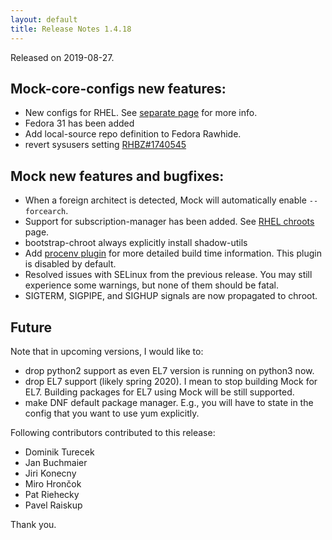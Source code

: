 ```yaml
---
layout: default
title: Release Notes 1.4.18
---
```


Released on 2019-08-27.

## Mock-core-configs new features:

 * New configs for RHEL. See [separate page](Feature-rhelchroots) for more info.
 * Fedora 31 has been added
 * Add local-source repo definition to Fedora Rawhide.
 * revert sysusers setting [RHBZ#1740545](https://bugzilla.redhat.com/show_bug.cgi?id=1737469)

## Mock new features and bugfixes:

 * When a foreign architect is detected, Mock will automatically enable `--forcearch`.
 * Support for subscription-manager has been added. See [RHEL chroots](Feature-rhelchroots) page.
 * bootstrap-chroot always explicitly install shadow-utils
 * Add [procenv plugin](Plugin-ProcEnv.md) for more detailed build time information. This plugin is disabled by default.
 * Resolved issues with SELinux from the previous release. You may still experience some warnings, but none of them should be fatal.
 * SIGTERM, SIGPIPE, and SIGHUP signals are now propagated to chroot.

## Future

Note that in upcoming versions, I would like to:

 * drop python2 support as even EL7 version is running on python3 now.
 * drop EL7 support (likely spring 2020). I mean to stop building Mock for EL7. Building packages for EL7 using Mock will be still supported.
 * make DNF default package manager. E.g., you will have to state in the config that you want to use yum explicitly.

Following contributors contributed to this release:

* Dominik Turecek
* Jan Buchmaier
* Jiri Konecny
* Miro Hrončok
* Pat Riehecky
* Pavel Raiskup

Thank you.
